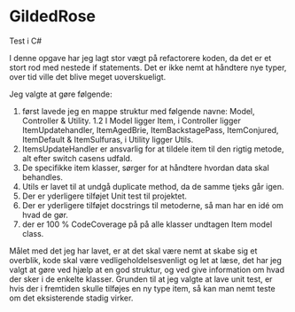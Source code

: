 # GildedRose
 Test i C#

I denne opgave har jeg lagt stor vægt på refactorere koden, da det er et stort rod med nestede if statements.
Det er ikke nemt at håndtere nye typer, over tid ville det blive  meget uoverskueligt.

Jeg valgte at gøre følgende:

 1. først lavede jeg en mappe struktur med følgende navne: Model, Controller & Utility.
    1.2 I Model ligger Item, i Controller ligger ItemUpdatehandler, ItemAgedBrie, ItemBackstagePass, ItemConjured, ItemDefault & ItemSulfuras,
    i Utility ligger Utils.
 2. ItemsUpdateHandler er ansvarlig for at tildele item til den rigtig metode, alt efter switch casens udfald.
 3. De specifikke item klasser, sørger for at håndtere hvordan data skal behandles.
 4. Utils er lavet til at undgå duplicate method, da de samme tjeks går igen.
 5. Der er yderligere tilføjet Unit test til projektet.
 6. Der er yderligere tilføjet docstrings til metoderne, så man har en idé om hvad de gør.
 7. der er 100 % CodeCoverage på på alle klasser undtagen Item model class. 
 
Målet med det jeg har lavet, er at det skal være nemt at skabe sig et overblik, kode skal være vedligeholdelsesvenligt og let at læse, det har jeg valgt at gøre ved hjælp at en god struktur, og ved give information om hvad der sker i de enkelte klasser.
Grunden til at jeg valgte at lave unit test, er hvis der i fremtiden skulle tilføjes en ny type item, så kan man nemt teste om det eksisterende stadig virker. 
